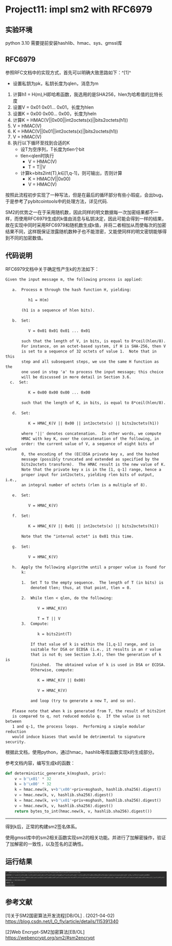 # Project11: impl sm2 with RFC6979


## 实验环境

python 3.10 需要提前安装hashlib、hmac、sys、gmssl库


## RFC6979

参照RFC文档中的实现方式，首先可以明确大致思路如下：^[1]^

+ 设置私钥为pk，私钥长度为qlen，消息为m

1. 计算h1 = H(m),H即哈希函数，我选用的是SHA256，hlen为哈希值的比特长度
2. 设置V = 0x01 0x01... 0x01，长度为hlen
3. 设置K = 0x00 0x00... 0x00，长度为heln
4. 计算K = HMAC(V||0x00||int2octets(x)||bits2octets(h1))
5. V = HMAC(V)
6. K = HMAC(V||0x01||int2octets(x)||bits2octets(h1))
7. V = HMAC(V)
8. 执行以下循环至找到合适的K
   * 设T为空序列，T长度为tlen个bit
   * tlen<qlen时执行
     * V = HMAC(V)
     * T = T||V
   * 计算k=bits2int(T),k∈[1,q-1]，则可输出，否则计算
     * K =  HMAC(V||0x00)
     * V = HMAC(V)

按照此流程初步实现了一种写法，但是在最后的循环部分有些小瑕疵，会出bug，于是参考了pybitcointools中的处理方法，详见代码.

SM2的优势之一在于采用随机数，因此同样的明文数据每一次加密结果都不一样，而使用RFC6979生成的k值由消息与私钥决定，因此可能会得到一样的结果，故在实现中同时采用RFC6979和随机数生成k值，并将二者相加从而使每次的加密结果不同，这样既保证泄露随机数种子也不能泄密，又能使同样的明文密钥能够得到不同的加密数值。

## 代码说明

RFC6979文档中关于确定性产生k的方法如下：

```
Given the input message m, the following process is applied:

   a.  Process m through the hash function H, yielding:

          h1 = H(m)

       (h1 is a sequence of hlen bits).

   b.  Set:

          V = 0x01 0x01 0x01 ... 0x01

       such that the length of V, in bits, is equal to 8*ceil(hlen/8).
       For instance, on an octet-based system, if H is SHA-256, then V
       is set to a sequence of 32 octets of value 1.  Note that in this
       step and all subsequent steps, we use the same H function as the
       one used in step 'a' to process the input message; this choice
       will be discussed in more detail in Section 3.6.
  c.  Set:

          K = 0x00 0x00 0x00 ... 0x00

       such that the length of K, in bits, is equal to 8*ceil(hlen/8).

   d.  Set:

          K = HMAC_K(V || 0x00 || int2octets(x) || bits2octets(h1))

       where '||' denotes concatenation.  In other words, we compute
       HMAC with key K, over the concatenation of the following, in
       order: the current value of V, a sequence of eight bits of value
       0, the encoding of the (EC)DSA private key x, and the hashed
       message (possibly truncated and extended as specified by the
       bits2octets transform).  The HMAC result is the new value of K.
       Note that the private key x is in the [1, q-1] range, hence a
       proper input for int2octets, yielding rlen bits of output, i.e.,
       an integral number of octets (rlen is a multiple of 8).

   e.  Set:

          V = HMAC_K(V)

   f.  Set:

          K = HMAC_K(V || 0x01 || int2octets(x) || bits2octets(h1))

       Note that the "internal octet" is 0x01 this time.

   g.  Set:

          V = HMAC_K(V)

   h.  Apply the following algorithm until a proper value is found for
       k:

       1.  Set T to the empty sequence.  The length of T (in bits) is
           denoted tlen; thus, at that point, tlen = 0.

       2.  While tlen < qlen, do the following:

              V = HMAC_K(V)

              T = T || V
       3.  Compute:

              k = bits2int(T)

           If that value of k is within the [1,q-1] range, and is
           suitable for DSA or ECDSA (i.e., it results in an r value
           that is not 0; see Section 3.4), then the generation of k is
           finished.  The obtained value of k is used in DSA or ECDSA.
           Otherwise, compute:

              K = HMAC_K(V || 0x00)

              V = HMAC_K(V)

           and loop (try to generate a new T, and so on).

   Please note that when k is generated from T, the result of bits2int
   is compared to q, not reduced modulo q.  If the value is not between
   1 and q-1, the process loops.  Performing a simple modular reduction
   would induce biases that would be detrimental to signature security.
```

根据此文档，使用python，通过hmac，hashlib等库函数实现k的生成部分。

参考文档内容，编写生成k的函数：

```python
def deterministic_generate_k(msghash, priv):
    v = b'\x01' * 32
    k = b'\x00' * 32
    k = hmac.new(k, v+b'\x00'+priv+msghash, hashlib.sha256).digest()
    v = hmac.new(k, v, hashlib.sha256).digest()
    k = hmac.new(k, v+b'\x01'+priv+msghash, hashlib.sha256).digest()
    v = hmac.new(k, v, hashlib.sha256).digest()
    return bytes_to_int(hmac.new(k, v, hashlib.sha256).digest())
```

------

得到k后，正常的构建sm2签名体系。

使用gmssl库中的sm2相关函数实现sm2的相关功能。并进行了加解密操作，验证了加解密的一致性，以及签名的正确性。

## 运行结果

![img](https://github.com/Z-Yivon/project/blob/main/project11/result.png)





## 参考文献

[1]关于SM2国密算法开发流程[DB/OL] . (2021-04-02) https://blog.csdn.net/I_O_fly/article/details/115391340

[2]Web Encrypt-SM2加密算法[EB/OL] https://webencrypt.org/sm2/#sm2encrypt
